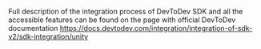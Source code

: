 Full description of the integration process of DevToDev SDK and all the accessible features can be found on the page with official DevToDev documentation https://docs.devtodev.com/integration/integration-of-sdk-v2/sdk-integration/unity